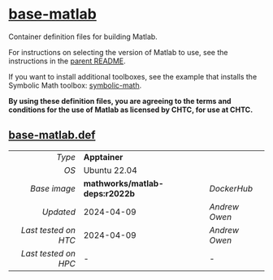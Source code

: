 # [base-matlab](/software/Matlab/base-matlab)

Container definition files for building Matlab.

For instructions on selecting the version of Matlab to use, see the instructions in the [parent README](../README.md#choosing-the-version-of-matlab).

If you want to install additional toolboxes, see the example that installs the Symbolic Math toolbox: [symbolic-math](../symbolic-math/README.md).

**By using these definition files, you are agreeing to the terms and conditions for the use of Matlab as licensed by CHTC, for use at CHTC.**

## [base-matlab.def](base-matlab.def)

| | | |
| ---: | :--- | :--- |
| *Type* | **Apptainer** | |
| *OS* | Ubuntu 22.04 | |
| *Base image* | **mathworks/matlab-deps:r2022b** | *DockerHub* |
| *Updated* | 2024-04-09 | *Andrew Owen* |
| *Last tested on HTC* | 2024-04-09 | *Andrew Owen* |
| *Last tested on HPC* | - | - |
